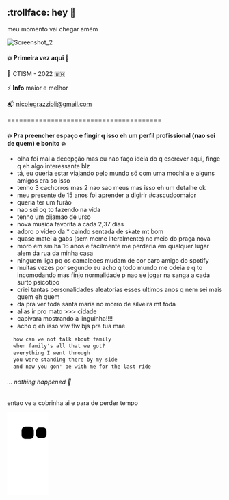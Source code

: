 ## :trollface: hey 👋

meu momento vai chegar amém

![Screenshot_2](https://user-images.githubusercontent.com/85495959/175183368-84dffe8b-780d-4359-a37a-f5059d00b495.jpg)

#### :boom: Primeira vez aqui :snail:

:dart: CTISM - 2022 :brazil:

⚡ **Info** maior e melhor 

:mailbox_with_mail: nicolegrazzioli@gmail.com

=======================================
#### :boom: Pra preencher espaço e fingir q isso eh um perfil profissional (nao sei de quem) e bonito :boom:
- olha foi mal a decepção mas eu nao faço ideia do q escrever aqui, finge q eh algo interessante blz
- tá, eu queria estar viajando pelo mundo só com uma mochila e alguns amigos era so isso 
- tenho 3 cachorros mas 2 nao sao meus mas isso eh um detalhe ok
- meu presente de 15 anos foi aprender a digirir #cascudoomaior
- queria ter um furão
- nao sei oq to fazendo na vida
- tenho um pijamao de urso
- nova musica favorita a cada 2,37 dias
- adoro o video da * caindo sentada de skate mt bom
- quase matei a gabs (sem meme literalmente) no meio do praça nova
- moro em sm ha 16 anos e facilmente me perderia em qualquer lugar alem da rua da minha casa
- ninguem liga pq os camaleoes mudam de cor caro amigo do spotify
- muitas vezes por segundo eu acho q todo mundo me odeia e q to incomodando mas finjo normalidade p nao se jogar na sanga a cada surto psicotipo 
- criei tantas personalidades aleatorias esses ultimos anos q nem sei mais quem eh quem
- da pra ver toda santa maria no morro de silveira mt foda
- alias ir pro mato >>> cidade
- capivara mostrando a linguinha!!!!
- acho q eh isso vlw flw bjs pra tua mae

```
  how can we not talk about family
  when family's all that we got?
  everything I went through
  you were standing there by my side
  and now you gon' be with me for the last ride
```

###### *... nothing happened* :rocket:
entao ve a cobrinha ai e para de perder tempo

![Snake animation](https://github.com/nicolegg13/nicolegg13/blob/output/github-contribution-grid-snake.svg)

